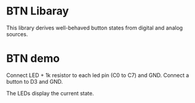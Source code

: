 # BTN Libaray

This library derives well-behaved button states from digital and analog sources.

# BTN demo
Connect LED + 1k resistor to each led pin (C0 to C7) and GND.
Connect a button to D3 and GND.

The LEDs display the current state.

